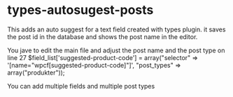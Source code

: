 # types-autosugest-posts
This adds an auto suggest for a text field created with types plugin. it saves the post id in the database and shows the post name in the editor.

You jave to edit the main file and adjust the post name and the post type on line 27 $field_list['suggested-product-code'] = array("selector" => '[name="wpcf[suggested-product-code]"]', "post_types" => array("produkter"));

You can add multiple fields and multiple post types
